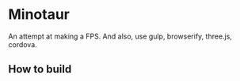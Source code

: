 # Minotaur

An attempt at making a FPS. And also, use gulp, browserify, three.js, cordova.

## How to build

